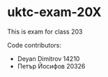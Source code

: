 # uktc-exam-20X

This is exam for class 203

Code contributors:
- Deyan Dimitrov 14210
- Петър Йосифов 20326
